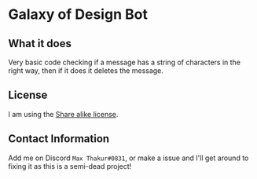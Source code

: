 # Galaxy of Design Bot
## What it does
Very basic code checking if a message has a string of characters in the right way, then if it does it deletes the message.
## License
I am using the [Share alike license](https://github.com/maxistheadmin/Galaxy-of-Design-Bot/blob/master/License.md).
## Contact Information
Add me on Discord `Max Thakur#0831`, or make a issue and I'll get around to fixing it as this is a semi-dead project!
